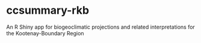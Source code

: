 # ccsummary-rkb
An R Shiny app for biogeoclimatic projections and related interpretations for the Kootenay-Boundary Region
